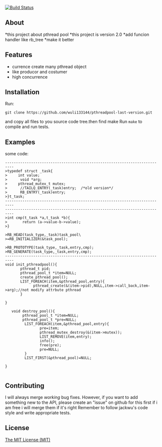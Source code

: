 [![Build Status](https://travis-ci.org/wuli133144/pthread_pool.svg?branch=master)](https://travis-ci.org/wuli133144/pthread_pool)

## About
*this project about pthread pool 
*this project is version 2.0
*add funcion handler like rb_tree 
*make it better 

## Features
* currence create many pthread object 
* like producor and costumer
* high concurrence


## Installation
Run:
```
git clone https://github.com/wuli133144/pthreadpool-last-version.git
```
and copy all files to you source code tree.then find make
Run  ```make``` to compile and run tests.

## Examples


some code:
```
--------------------------------------------------------------------------
>typedef struct _task{
>     int value;
>      void *arg;
>     pthread_mutex_t mutex;
>      //TAILQ_ENTRY(_task)entry;  /*old version*/
>      RB_ENTRY(_task)entry;
>}t_task;
--------------------------------------------------------------------------
--------------------------------------------------------------------------
>int cmp(t_task *a,t_task *b){
>       return (a->value-b->value);
>}

>RB_HEAD(task_type,_task)task_pool\
>=RB_INITIALIZER(&task_pool);

>RB_PROTOTYPE(task_type,_task,entry,cmp);
>RB_GENERATE(task_type,_task,entry,cmp);
--------------------------------------------------------------------------
void init_pthreadpool(){
       pthread_t pid;
       pthread_pool_t *item=NULL;
       create_pthread_pool();
       LIST_FOREACH(item,&pthread_pool,entry){
             pthread_create(&(item->pid),NULL,item->call_back,item->arg);//not modify attrbute pthread
       }

}  
```
```
   void destroy_pool(){
        pthread_pool_t *item=NULL;
        pthread_pool_t *pre=NULL;
         LIST_FOREACH(item,&pthread_pool,entry){
                pre=item;
                pthread_mutex_destroy(&(item->mutex));
                LIST_REMOVE(item,entry);
                info();
                free(pre);
                pre=NULL;
         }
         LIST_FIRST(&pthread_pool)=NULL;

}
                          
```



## Contributing

I will always merge *working* bug fixes. However, if you want to add something new to the API, please create an "issue" on github for this first  if i am free i will merge them if it's right
Remember to follow jackwu's code style and write appropriate tests.

## License
[The MIT License (MIT)](http://opensource.org/licenses/mit-license.php)

